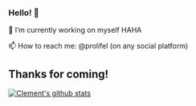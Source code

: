 ### Hello! 👋

🔭 I’m currently working on myself HAHA

📫 How to reach me: @prolifel (on any social platform)

Thanks for coming!
-----------------------
[![Clement's github stats](https://github-readme-stats.vercel.app/api?username=prolifel)](https://github.com/anuraghazra/github-readme-stats)
